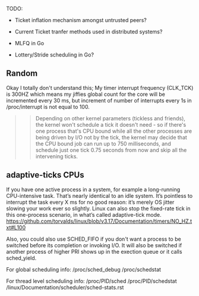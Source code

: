 TODO:
* Ticket inflation mechanism amongst untrusted peers?
* Current Ticket tranfer methods used in distributed systems?


* MLFQ in Go
* Lottery/Stride scheduling in Go?




## Random
Okay I totally don't understand this; My timer interrupt frequency (CLK_TCK) is 300HZ which means my jiffies global count for the core will be incremented every 30 ms, but increment of number of interrupts every 1s in /proc/interrupt is not equal to 100.

>> Depending on other kernel parameters (tickless and friends), the kernel won't schedule a tick it doesn't need - so if there's one process that's CPU bound while all the other processes are being driven by I/O not by the tick, the kernel may decide that the CPU bound job can run up to 750 milliseconds, and schedule just one tick 0.75 seconds from now and skip all the intervening ticks.

## adaptive-ticks CPUs
If you have one active process in a system, for example a long-running CPU-intensive task. That’s nearly identical to an idle system. It’s pointless to interrupt the task every X ms for no good reason: it’s merely OS jitter slowing your work ever so slightly. Linux can also stop the fixed-rate tick in this one-process scenario, in what’s called adaptive-tick mode.
https://github.com/torvalds/linux/blob/v3.17/Documentation/timers/NO_HZ.txt#L100

Also, you could also use SCHED_FIFO if you don't want a process to be switched before its completion or invoking I/O. It will also be switched if another process of higher PRI shows up in the exection queue or it calls sched_yield.

For global scheduling info:
/proc/sched_debug  /proc/schedstat

For thread level scheduling info:
/proc/PID/sched   /proc/PID/schedstat
/linux/Documentation/scheduler/sched-stats.rst
